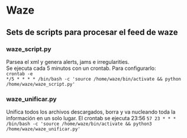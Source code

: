 # Waze
## Sets de scripts para procesar el feed de waze

### waze_script.py
Parsea el xml y genera alerts, jams e irregularities. <br>
Se ejecuta cada 5 minutos con un crontab. Para configurarlo:<br>
` crontab -e ` <br>
` */5 * * * * /bin/bash -c 'source /home/waze/bin/activate && python /home/waze/waze_script.py' ` <br>

### waze_unificar.py
Unifica todos los archivos descargados, borra y va nucleando toda la información en un solo lugar. El crontab se ejecuta 23:56
`57 23 * * * /bin/bash -c 'source /home/waze/bin/activate && python3 /home/waze/waze_unificar.py'`


